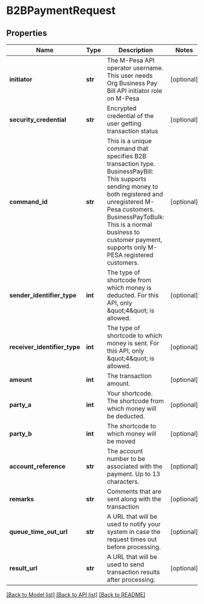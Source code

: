 # B2BPaymentRequest

## Properties
Name | Type | Description | Notes
------------ | ------------- | ------------- | -------------
**initiator** | **str** | The M-Pesa API operator username. This user needs Org Business Pay Bill API initiator role on M-Pesa | [optional] 
**security_credential** | **str** | Encrypted credential of the user getting transaction status | [optional] 
**command_id** | **str** | This is a unique command that specifies B2B transaction type. BusinessPayBill: This supports sending money to both registered and unregistered M-Pesa customers. BusinessPayToBulk: This is a normal business to customer payment, supports only M-PESA registered customers.  | [optional] 
**sender_identifier_type** | **int** | The type of shortcode from which money is deducted. For this API, only \&quot;4\&quot; is allowed. | [optional] 
**receiver_identifier_type** | **int** | The type of shortcode to which money is sent. For this API, only \&quot;4\&quot; is allowed. | [optional] 
**amount** | **int** | The transaction amount. | [optional] 
**party_a** | **int** | Your shortcode. The shortcode from which money will be deducted. | [optional] 
**party_b** | **int** | The shortcode to which money will be moved | [optional] 
**account_reference** | **str** | The account number to be associated with the payment. Up to 13 characters. | [optional] 
**remarks** | **str** | Comments that are sent along with the transaction | [optional] 
**queue_time_out_url** | **str** | A URL that will be used to notify your system in case the request times out before processing. | [optional] 
**result_url** | **str** | A URL that will be used to send transaction results after processing. | [optional] 

[[Back to Model list]](../README.md#documentation-for-models) [[Back to API list]](../README.md#documentation-for-api-endpoints) [[Back to README]](../README.md)

